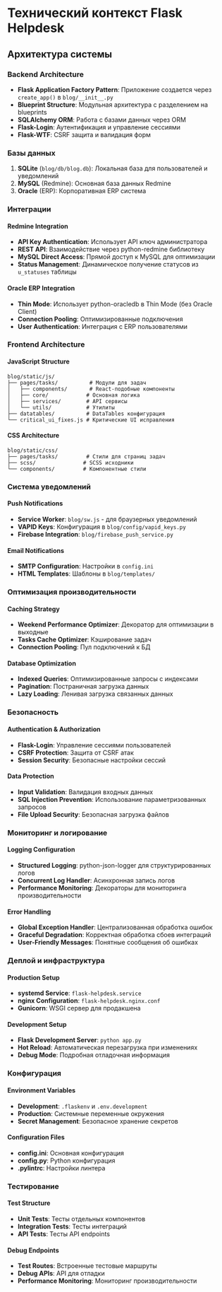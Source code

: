 # Технический контекст Flask Helpdesk

## Архитектура системы

### Backend Architecture
- **Flask Application Factory Pattern**: Приложение создается через `create_app()` в `blog/__init__.py`
- **Blueprint Structure**: Модульная архитектура с разделением на blueprints
- **SQLAlchemy ORM**: Работа с базами данных через ORM
- **Flask-Login**: Аутентификация и управление сессиями
- **Flask-WTF**: CSRF защита и валидация форм

### Базы данных
1. **SQLite** (`blog/db/blog.db`): Локальная база для пользователей и уведомлений
2. **MySQL** (Redmine): Основная база данных Redmine
3. **Oracle** (ERP): Корпоративная ERP система

### Интеграции

#### Redmine Integration
- **API Key Authentication**: Использует API ключ администратора
- **REST API**: Взаимодействие через python-redmine библиотеку
- **MySQL Direct Access**: Прямой доступ к MySQL для оптимизации
- **Status Management**: Динамическое получение статусов из `u_statuses` таблицы

#### Oracle ERP Integration
- **Thin Mode**: Использует python-oracledb в Thin Mode (без Oracle Client)
- **Connection Pooling**: Оптимизированные подключения
- **User Authentication**: Интеграция с ERP пользователями

### Frontend Architecture

#### JavaScript Structure
```
blog/static/js/
├── pages/tasks/          # Модули для задач
│   ├── components/       # React-подобные компоненты
│   ├── core/            # Основная логика
│   ├── services/        # API сервисы
│   └── utils/           # Утилиты
├── datatables/          # DataTables конфигурация
└── critical_ui_fixes.js # Критические UI исправления
```

#### CSS Architecture
```
blog/static/css/
├── pages/tasks/         # Стили для страниц задач
├── scss/               # SCSS исходники
└── components/         # Компонентные стили
```

### Система уведомлений

#### Push Notifications
- **Service Worker**: `blog/sw.js` - для браузерных уведомлений
- **VAPID Keys**: Конфигурация в `blog/config/vapid_keys.py`
- **Firebase Integration**: `blog/firebase_push_service.py`

#### Email Notifications
- **SMTP Configuration**: Настройки в `config.ini`
- **HTML Templates**: Шаблоны в `blog/templates/`

### Оптимизация производительности

#### Caching Strategy
- **Weekend Performance Optimizer**: Декоратор для оптимизации в выходные
- **Tasks Cache Optimizer**: Кэширование задач
- **Connection Pooling**: Пул подключений к БД

#### Database Optimization
- **Indexed Queries**: Оптимизированные запросы с индексами
- **Pagination**: Постраничная загрузка данных
- **Lazy Loading**: Ленивая загрузка связанных данных

### Безопасность

#### Authentication & Authorization
- **Flask-Login**: Управление сессиями пользователей
- **CSRF Protection**: Защита от CSRF атак
- **Session Security**: Безопасные настройки сессий

#### Data Protection
- **Input Validation**: Валидация входных данных
- **SQL Injection Prevention**: Использование параметризованных запросов
- **File Upload Security**: Безопасная загрузка файлов

### Мониторинг и логирование

#### Logging Configuration
- **Structured Logging**: python-json-logger для структурированных логов
- **Concurrent Log Handler**: Асинхронная запись логов
- **Performance Monitoring**: Декораторы для мониторинга производительности

#### Error Handling
- **Global Exception Handler**: Централизованная обработка ошибок
- **Graceful Degradation**: Корректная обработка сбоев интеграций
- **User-Friendly Messages**: Понятные сообщения об ошибках

### Деплой и инфраструктура

#### Production Setup
- **systemd Service**: `flask-helpdesk.service`
- **nginx Configuration**: `flask-helpdesk.nginx.conf`
- **Gunicorn**: WSGI сервер для продакшена

#### Development Setup
- **Flask Development Server**: `python app.py`
- **Hot Reload**: Автоматическая перезагрузка при изменениях
- **Debug Mode**: Подробная отладочная информация

### Конфигурация

#### Environment Variables
- **Development**: `.flaskenv` и `.env.development`
- **Production**: Системные переменные окружения
- **Secret Management**: Безопасное хранение секретов

#### Configuration Files
- **config.ini**: Основная конфигурация
- **config.py**: Python конфигурация
- **.pylintrc**: Настройки линтера

### Тестирование

#### Test Structure
- **Unit Tests**: Тесты отдельных компонентов
- **Integration Tests**: Тесты интеграций
- **API Tests**: Тесты API endpoints

#### Debug Endpoints
- **Test Routes**: Встроенные тестовые маршруты
- **Debug APIs**: API для отладки
- **Performance Monitoring**: Мониторинг производительности
